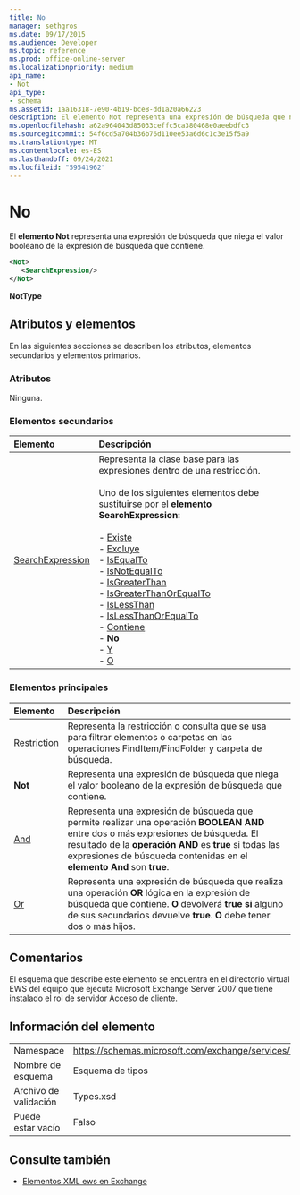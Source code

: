 ```yaml
---
title: No
manager: sethgros
ms.date: 09/17/2015
ms.audience: Developer
ms.topic: reference
ms.prod: office-online-server
ms.localizationpriority: medium
api_name:
- Not
api_type:
- schema
ms.assetid: 1aa16318-7e90-4b19-bce8-dd1a20a66223
description: El elemento Not representa una expresión de búsqueda que niega el valor booleano de la expresión de búsqueda que contiene.
ms.openlocfilehash: a62a964043d85033ceffc5ca380468e0aeebdfc3
ms.sourcegitcommit: 54f6cd5a704b36b76d110ee53a6d6c1c3e15f5a9
ms.translationtype: MT
ms.contentlocale: es-ES
ms.lasthandoff: 09/24/2021
ms.locfileid: "59541962"
---
```

# <a name="not"></a>No

El **elemento Not** representa una expresión de búsqueda que niega el valor booleano de la expresión de búsqueda que contiene. 
  
```xml
<Not>
   <SearchExpression/>
</Not>
```

 **NotType**
## <a name="attributes-and-elements"></a>Atributos y elementos

En las siguientes secciones se describen los atributos, elementos secundarios y elementos primarios.
  
### <a name="attributes"></a>Atributos

Ninguna.
  
### <a name="child-elements"></a>Elementos secundarios

|**Elemento**|**Descripción**|
|:-----|:-----|
|[SearchExpression](searchexpression.md) <br/> | Representa la clase base para las expresiones dentro de una restricción. <br/><br/>Uno de los siguientes elementos debe sustituirse por el **elemento SearchExpression:** <br/> <br/>- [Existe](exists.md) <br/>- [Excluye](excludes.md) <br/>- [IsEqualTo](isequalto.md) <br/>- [IsNotEqualTo](isnotequalto.md) <br/>- [IsGreaterThan](isgreaterthan.md) <br/>- [IsGreaterThanOrEqualTo](isgreaterthanorequalto.md) <br/>- [IsLessThan](islessthan.md) <br/>- [IsLessThanOrEqualTo](islessthanorequalto.md) <br/>- [Contiene](contains.md) <br/>- **No** <br/>- [Y](and.md) <br/>- [O](or.md) <br/> |
   
### <a name="parent-elements"></a>Elementos principales

|**Elemento**|**Descripción**|
|:-----|:-----|
|[Restriction](restriction.md) <br/> |Representa la restricción o consulta que se usa para filtrar elementos o carpetas en las operaciones FindItem/FindFolder y carpeta de búsqueda.  <br/> |
|**Not** <br/> |Representa una expresión de búsqueda que niega el valor booleano de la expresión de búsqueda que contiene.  <br/> |
|[And](and.md) <br/> |Representa una expresión de búsqueda que permite realizar una operación **BOOLEAN AND** entre dos o más expresiones de búsqueda. El resultado de la **operación AND** es **true** si todas las expresiones de búsqueda contenidas en el **elemento And** son **true**.  <br/> |
|[Or](or.md) <br/> |Representa una expresión de búsqueda que realiza una operación **OR** lógica en la expresión de búsqueda que contiene. **O** devolverá **true si** alguno de sus secundarios devuelve **true**. **O** debe tener dos o más hijos.  <br/> |
   
## <a name="remarks"></a>Comentarios

El esquema que describe este elemento se encuentra en el directorio virtual EWS del equipo que ejecuta Microsoft Exchange Server 2007 que tiene instalado el rol de servidor Acceso de cliente.
  
## <a name="element-information"></a>Información del elemento

|||
|:-----|:-----|
|Namespace  <br/> |https://schemas.microsoft.com/exchange/services/2006/types  <br/> |
|Nombre de esquema  <br/> |Esquema de tipos  <br/> |
|Archivo de validación  <br/> |Types.xsd  <br/> |
|Puede estar vacío  <br/> |Falso  <br/> |
   
## <a name="see-also"></a>Consulte también

- [Elementos XML ews en Exchange](ews-xml-elements-in-exchange.md)

